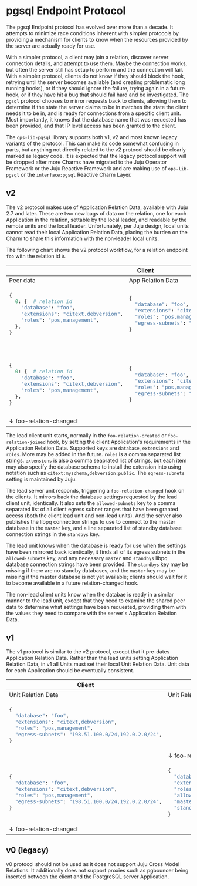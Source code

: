 pgsql Endpoint Protocol
=======================

The pgsql Endpoint protocol has evolved over more than a decade. It attempts to minimize
race conditions inherent with simpler protocols by providing a mechanism for clients to
know when the resources provided by the server are actually ready for use.

With a simpler protocol, a client may join a relation, discover server connection details,
and attempt to use them. Maybe the connection works, but often the server still has setup
to perform and the connection will fail. With a simpler protocol, clients do not know if
they should block the hook, retrying until the server becomes available (and creating
problematic long running hooks), or if they should ignore the failure, trying again in a
future hook, or if they have hit a bug that should fail hard and be investigated. The
`pgsql` protocol chooses to mirror requests back to clients, allowing them to determine
if the state the server claims to be in matches the state the client needs it to be in,
and is ready for connections from a specific client unit. Most importantly, it knows that
the database name that was requested has been provided, and that IP level access has been
granted to the client.

The `ops-lib-pgsql` library supports both v1, v2 and most known legacy variants of the
protocol. This can make its code somewhat confusing in parts, but anything not directly
related to the v2 protocol should be clearly marked as legacy code. It is expected that
the legacy protocol support will be dropped after more Charms have migrated to the
Juju Operator Framework or the Juju Reactive Framework and are making use of `ops-lib-pgsql`
or the `interface:pgsql` Reactive Charm Layer.


v2
--

The v2 protocol makes use of Application Relation Data, available with Juju 2.7 and later.
These are two new bags of data on the relation, one for each Application in the relation,
settable by the local leader, and readable by the remote units and the local leader.
Unfortunately, per Juju design, local units cannot read their local Application Relation Data,
placing the burden on the Charm to share this information with the non-leader local units.

The following chart shows the v2 protocol workflow, for a relation endpoint `foo` with the relation id `0`.

<table><thead><tr><th colspan=2>Client</th><th>Server</th></tr></thead>
<tbody>
<tr>
<td>Peer data</td><td>App Relation Data</td><td>App Relation Data</td>
</tr>
<tr>
<td><!-- Peer data -->

```python
{
  0: {  # relation id
    "database": "foo",
    "extensions": "citext,debversion",
    "roles": "pos,management",
  },
}
```

</td>
<td><!-- Client Application Relation data -->

```python
{
  "database": "foo",
  "extensions": "citext,debversion",
  "roles": "pos,management",
  "egress-subnets": "198.51.100.0/24,192.0.2.0/24",
}
```

</td>
<td><!-- Server Application Relation data -->
</td>
</tr>
<tr><td colspan=2></td><td>&downarrow; foo-relation-changed</td></tr>
<td><!-- Peer data -->

```python
{
  0: {  # relation id
    "database": "foo",
    "extensions": "citext,debversion",
    "roles": "pos,management",
  },
}
```

</td>
<td><!-- Client Application Relation data -->

```python
{
  "database": "foo",
  "extensions": "citext,debversion",
  "roles": "pos,management",
  "egress-subnets": "198.51.100.0/24,192.0.2.0/24",
}
```

</td>
<td><!-- Server Application Relation data -->

```python
{
  "database": "foo",
  "extensions": "citext,debversion",
  "roles": "pos,management",
  "allowed-subnets": "192.0.2.0/24,203.0.113.0/24,198.51.100.0/24,192.0.2.0/24",
  "master": "dbname=foo user=username host=prod1 connect_timeout=3",
  "standbys": "dbname=foo user=username host=prod2\ndbname=foo user=username host=prod3",
}
```

</td>
</tr>
<tr><td colspan=2>&downarrow; foo-relation-changed</td><td></td></tr>
</tbody>
</table>

The lead client unit starts, normally in the `foo-relation-created` or `foo-relation-joined` hook,
by setting the client Application's requirements in the Application Relation Data. Supported keys
are `database`, `extensions` and `roles`. More may be added in the future. `roles`
is a comma separated list strings. `extensions` is also a comma seaprated list of strings, but each
item may also specify the database schema to install the extension into using notation such as
`citext:myschema,debversion:public`. The `egress-subnets` setting is maintained by Juju.

The lead server unit responds, triggering a `foo-relation-changed` hook on the clients. It mirrors
back the database settings requested by the lead client unit, identically. It also sets the
`allowed-subnets` key to a comma separated list of all client egress subnet ranges that have been
granted access (both the client lead unit and non-lead units). And the server also publishes the
libpq connection strings to use to connect to the master database in the `master` key, and a
line separated list of standby database connection strings in the `standbys` key.

The lead unit knows when the database is ready for use when the settings have been mirrored back
identically, it finds all of its egress subnets in the `allowed-subnets` key, and any necessary
`master` and `standbys` libpq database connection strings have been provided. The `standbys` key
may be missing if there are no standby databases, and the `master` key may be missing if the master
database is not yet available; clients should wait for it to become available in a future
relation-changed hook.

The non-lead client units know when the databae is ready in a similar manner to the lead unit,
except that they need to examine the shared peer data to determine what settings have been
requested, providing them with the values they need to compare with the server's Application
Relation Data.


v1
--

The v1 protocol is similar to the v2 protocol, except that it pre-dates Application Relation Data.
Rather than the lead units setting Application Relation Data, in v1 all Units must set their
local Unit Relation Data. Unit data for each Application should be eventually consistent.

<table><thead><tr><th>Client</th><th>Server</th></tr></thead>
<tbody>
<tr>
<td>Unit Relation Data</td><td>Unit Relation Data</td>
</tr>
<tr>
<td><!-- Client Unit Relation data -->

```python
{
  "database": "foo",
  "extensions": "citext,debversion",
  "roles": "pos,management",
  "egress-subnets": "198.51.100.0/24,192.0.2.0/24",
}
```

</td>
<td><!-- Server Unit Relation data -->
</td>
</tr>
<tr><td></td><td>&downarrow; foo-relation-changed</td></tr>
<tr>
<td><!-- Client Unit Relation data -->

```python
{
  "database": "foo",
  "extensions": "citext,debversion",
  "roles": "pos,management",
  "egress-subnets": "198.51.100.0/24,192.0.2.0/24",
}
```

</td>
<td><!-- Server Unit Relation data -->

```python
{
  "database": "foo",
  "extensions": "citext,debversion",
  "roles": "pos,management",
  "allowed-subnets": "192.0.2.0/24,203.0.113.0/24,198.51.100.0/24,192.0.2.0/24",
  "master": "dbname=foo user=username host=prod1 connect_timeout=3",
  "standbys": "dbname=foo user=username host=prod2\ndbname=foo user=username host=prod3",
}
```

</td>
</tr>
<tr><td>&downarrow; foo-relation-changed</td><td></td></tr>
</tbody>
</table>

v0 (legacy)
------------

v0 protocol should not be used as it does not support Juju Cross Model Relations.
It additionally does not support proxies such as pgbouncer being inserted between
the client and the PostgreSQL server Application.
